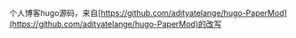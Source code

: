 个人博客hugo源码，来自[https://github.com/adityatelange/hugo-PaperMod](https://github.com/adityatelange/hugo-PaperMod)的改写
